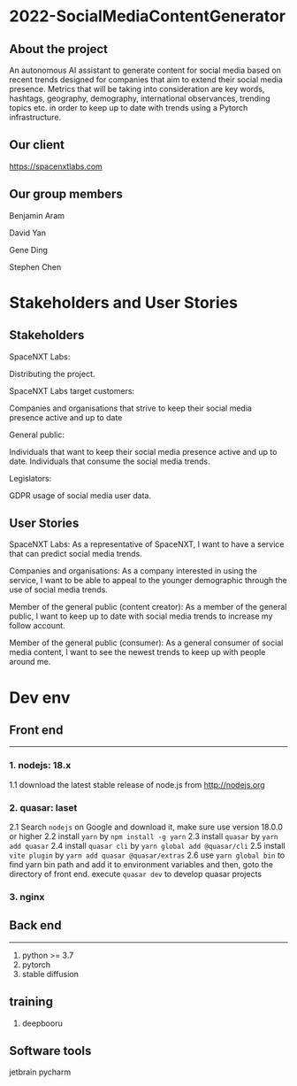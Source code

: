 # 2022-SocialMediaContentGenerator
## About the project
An autonomous AI assistant to generate content for social media based on recent trends designed for companies that aim to extend their social media presence. 
Metrics that will be taking into consideration are key words, hashtags, geography, demography, international observances, trending topics etc. in order to keep up to date with trends using a Pytorch infrastructure.

## Our client
https://spacenxtlabs.com

## Our group members
Benjamin Aram

David Yan

Gene Ding

Stephen Chen

# Stakeholders and User Stories

## Stakeholders
SpaceNXT Labs: 

Distributing the project.

SpaceNXT Labs target customers: 

Companies and organisations that strive to keep their social media presence active and up to date

General public: 

Individuals that want to keep their social media presence active and up to date.
Individuals that consume the social media trends.

Legislators:

GDPR usage of social media user data.

## User Stories
SpaceNXT Labs:
As a representative of SpaceNXT, I want to have a service that can predict social media trends.

Companies and organisations:
As a company interested in using the service, I want to be able to appeal to the younger demographic through the use of social media trends.

Member of the general public (content creator):
As a member of the general public, I want to keep up to date with social media trends to increase my follow account.

Member of the general public (consumer):
As a general consumer of social media content, I want to see the newest trends to keep up with people around me.

# Dev env

## Front end

---

### 1. nodejs: 18.x
  1.1 download the latest stable release of node.js from http://nodejs.org
### 2. quasar: laset
  2.1 Search `nodejs` on Google and download it, make sure use version 18.0.0 or higher
  2.2 install `yarn` by `npm install -g yarn`
  2.3 install `quasar` by `yarn add quasar`
  2.4 install `quasar cli` by `yarn global add @quasar/cli`
  2.5 install `vite plugin` by `yarn add quasar @quasar/extras`
  2.6 use `yarn global bin` to find yarn bin path and add it to environment variables and then, goto the directory of front end. execute `quasar dev` to develop quasar projects
### 3. nginx

## Back end

---

1. python >= 3.7
2. pytorch
3. stable diffusion

## training

1. deepbooru


## Software tools

jetbrain pycharm
